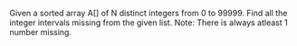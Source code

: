 Given a sorted array A[] of N distinct integers from 0 to 99999. Find all the integer intervals missing from the given list.
Note: There is always atleast 1 number missing.

